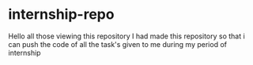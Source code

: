 # internship-repo
Hello all those viewing this repository
I  had made this repository so that i can push the code of all the task's given to me during my period of internship
